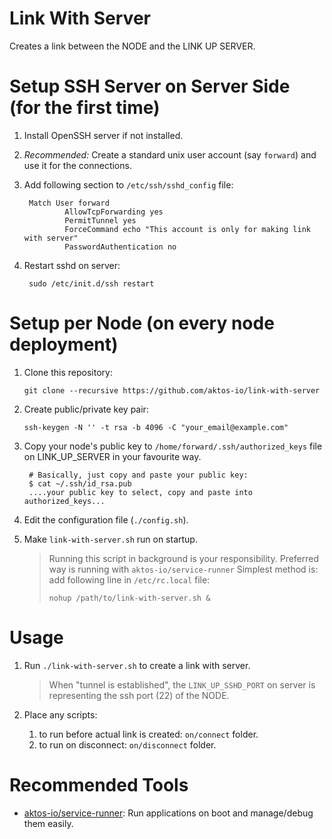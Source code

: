 # Link With Server

Creates a link between the NODE and the LINK UP SERVER.

# Setup SSH Server on Server Side (for the first time)

1. Install OpenSSH server if not installed.
2. *Recommended:* Create a standard unix user account (say `forward`) and use it for the connections.
3. Add following section to `/etc/ssh/sshd_config` file:

        Match User forward
                AllowTcpForwarding yes
                PermitTunnel yes
                ForceCommand echo "This account is only for making link with server"
                PasswordAuthentication no


4. Restart sshd on server:

        sudo /etc/init.d/ssh restart


# Setup per Node (on every node deployment)

1. Clone this repository: 

       git clone --recursive https://github.com/aktos-io/link-with-server 

2. Create public/private key pair: 

       ssh-keygen -N '' -t rsa -b 4096 -C "your_email@example.com"

3. Copy your node's public key to `/home/forward/.ssh/authorized_keys` file on LINK_UP_SERVER in your favourite way.

        # Basically, just copy and paste your public key: 
        $ cat ~/.ssh/id_rsa.pub
        ....your public key to select, copy and paste into authorized_keys...
        
4. Edit the configuration file (`./config.sh`).

5. Make `link-with-server.sh` run on startup.

    > Running this script in background is your responsibility.
    > Preferred way is running with `aktos-io/service-runner`
    > Simplest method is: add following line in `/etc/rc.local` file:
    >
    >     nohup /path/to/link-with-server.sh &
    >
    
    
# Usage 

1. Run `./link-with-server.sh` to create a link with server. 

    > When "tunnel is established", the `LINK_UP_SSHD_PORT` on server 
    > is representing the ssh port (22) of the NODE. 
    
2. Place any scripts: 

    1. to run before actual link is created: `on/connect` folder. 
    3. to run on disconnect: `on/disconnect` folder. 

# Recommended Tools 

* [aktos-io/service-runner](https://github.com/aktos-io/service-runner): Run applications on boot and manage/debug them easily.
